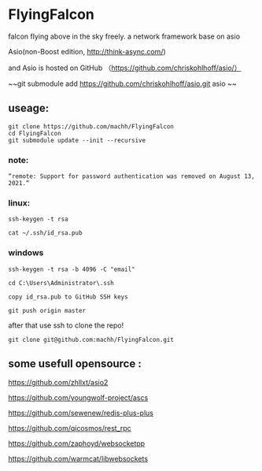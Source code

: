 # FlyingFalcon

falcon flying above in the sky freely.  a network framework base on asio
 

Asio(non-Boost edition, http://think-async.com/)

and Asio is hosted on GitHub （https://github.com/chriskohlhoff/asio/）

~~git submodule add https://github.com/chriskohlhoff/asio.git  asio  ~~

## useage:

    
    git clone https://github.com/machh/FlyingFalcon
    cd FlyingFalcon
    git submodule update --init --recursive
   


### note:
    
    “remote: Support for password authentication was removed on August 13, 2021.“


### linux:

    ssh-keygen -t rsa
    
    cat ~/.ssh/id_rsa.pub   

### windows    

    ssh-keygen -t rsa -b 4096 -C "email"
    
    cd C:\Users\Administrator\.ssh
    
    copy id_rsa.pub to GitHub SSH keys
    
    git push origin master
   
after that use ssh to clone the repo!

    git clone git@github.com:machh/FlyingFalcon.git



## some usefull opensource :

  https://github.com/zhllxt/asio2
  
  https://github.com/youngwolf-project/ascs
  
  https://github.com/sewenew/redis-plus-plus
  
  https://github.com/qicosmos/rest_rpc
  
  
  https://github.com/zaphoyd/websocketpp
  
  https://github.com/warmcat/libwebsockets
  
